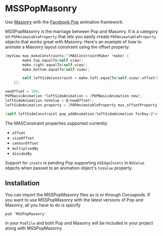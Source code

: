 MSSPopMasonry
===========

Use [Masonry](https://github.com/cloudkite/Masonry/) with the [Facebook Pop](https://github.com/facebook/pop/) animation framework.

MSSPopMasonry is the marriage between Pop and Masonry. It is a category on `POPAnimatableProperty` that lets you easily create `POPAnimatableProperty` objects that works great with Masonry. Here's an example of how to animate a Masonry layout constraint using the offset property:

```objective-c
[myView mas_makeConstraints:^(MASConstraintMaker *make) {
        make.top.equalTo(self.view);
        make.right.equalTo(self.view);
        make.bottom.equalTo(self.view);

        self.leftSideConstraint = make.left.equalTo(self.view).offset(0);
    }];

newOffset = 100;
POPBasicAnimation *leftSideAnimation = [POPBasicAnimation new];
leftSideAnimation.toValue = @(newOffset);
leftSideAnimation.property = [POPAnimatableProperty mas_offsetProperty];

[self.leftSideConstraint pop_addAnimation:leftSideAnimation forKey:@"offset"];
```

The MASConstraint properties supported currently:
- `offset`
- `sizeOffset`
- `centerOffset`
- `multipliedBy`
- `dividedBy`

Support for `insets` is pending Pop supporting `UIEdgeInsets` in `NSValue` objects when passed to an animation object's `toValue` property.

## Installation
You can import the MSSPopMasonry files as is or through Cocoapods. If you want to use MSSPopMasonry with the latest versions of Pop and Masonry, all you have to do is specify
```
pod 'MSSPopMasonry'
```
in your `Podfile` and both Pop and Masonry will be included in your project along with MSSPopMasonry.
